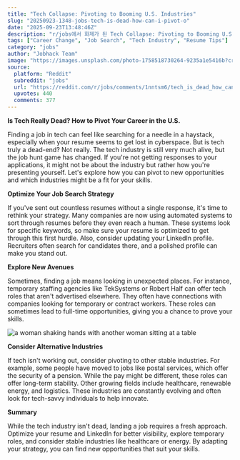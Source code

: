 ```yaml
---
title: "Tech Collapse: Pivoting to Booming U.S. Industries"
slug: "20250923-1348-jobs-tech-is-dead-how-can-i-pivot-o"
date: "2025-09-23T13:48:46Z"
description: "r/jobs에서 화제가 된 Tech Collapse: Pivoting to Booming U.S. Industries에 대한 깊이 있는 분석과 인사이트"
tags: ["Career Change", "Job Search", "Tech Industry", "Resume Tips"]
category: "jobs"
author: "Jobhack Team"
image: "https://images.unsplash.com/photo-1758518730264-9235a1e5416b?crop=entropy&cs=tinysrgb&fit=max&fm=jpg&ixid=M3w3OTU0NDF8MHwxfHNlYXJjaHw0MXx8am9iJTIwc2VhcmNofGVufDF8MHx8fDE3NTg2MzUzMTJ8MA&ixlib=rb-4.1.0&q=80&w=1080"
source:
  platform: "Reddit"
  subreddit: "jobs"
  url: "https://reddit.com/r/jobs/comments/1nntsm6/tech_is_dead_how_can_i_pivot_out_and_what/"
  upvotes: 440
  comments: 377
---
```


**Is Tech Really Dead? How to Pivot Your Career in the U.S.**

Finding a job in tech can feel like searching for a needle in a haystack, especially when your resume seems to get lost in cyberspace. But is tech truly a dead-end? Not really. The tech industry is still very much alive, but the job hunt game has changed. If you're not getting responses to your applications, it might not be about the industry but rather how you're presenting yourself. Let's explore how you can pivot to new opportunities and which industries might be a fit for your skills.

**Optimize Your Job Search Strategy**

If you've sent out countless resumes without a single response, it's time to rethink your strategy. Many companies are now using automated systems to sort through resumes before they even reach a human. These systems look for specific keywords, so make sure your resume is optimized to get through this first hurdle. Also, consider updating your LinkedIn profile. Recruiters often search for candidates there, and a polished profile can make you stand out.

**Explore New Avenues**

Sometimes, finding a job means looking in unexpected places. For instance, temporary staffing agencies like TekSystems or Robert Half can offer tech roles that aren't advertised elsewhere. They often have connections with companies looking for temporary or contract workers. These roles can sometimes lead to full-time opportunities, giving you a chance to prove your skills.

![a woman shaking hands with another woman sitting at a table](https://images.unsplash.com/photo-1698047682091-782b1e5c6536?crop=entropy&cs=tinysrgb&fit=max&fm=jpg&ixid=M3w3OTU0NDF8MHwxfHNlYXJjaHwxOXx8Y2FyZWVyfGVufDF8MHx8fDE3NTg2MzUzMTN8MA&ixlib=rb-4.1.0&q=80&w=1080)

**Consider Alternative Industries**

If tech isn't working out, consider pivoting to other stable industries. For example, some people have moved to jobs like postal services, which offer the security of a pension. While the pay might be different, these roles can offer long-term stability. Other growing fields include healthcare, renewable energy, and logistics. These industries are constantly evolving and often look for tech-savvy individuals to help innovate.

**Summary**

While the tech industry isn't dead, landing a job requires a fresh approach. Optimize your resume and LinkedIn for better visibility, explore temporary roles, and consider stable industries like healthcare or energy. By adapting your strategy, you can find new opportunities that suit your skills.